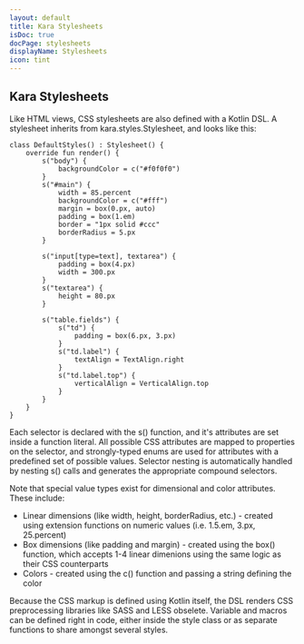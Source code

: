 ```yaml
---
layout: default
title: Kara Stylesheets
isDoc: true
docPage: stylesheets
displayName: Stylesheets
icon: tint
---
```


## Kara Stylesheets

Like HTML views, CSS stylesheets are also defined with a Kotlin DSL. A stylesheet inherits from kara.styles.Stylesheet, and looks like this:

    class DefaultStyles() : Stylesheet() {
        override fun render() {
            s("body") {
                backgroundColor = c("#f0f0f0")
            }
            s("#main") {
                width = 85.percent
                backgroundColor = c("#fff")
                margin = box(0.px, auto)
                padding = box(1.em)
                border = "1px solid #ccc"
                borderRadius = 5.px
            }

            s("input[type=text], textarea") {
                padding = box(4.px)
                width = 300.px
            }
            s("textarea") {
                height = 80.px
            }

            s("table.fields") {
                s("td") {
                    padding = box(6.px, 3.px)
                }
                s("td.label") {
                    textAlign = TextAlign.right
                }
                s("td.label.top") {
                    verticalAlign = VerticalAlign.top
                }
            }
        }
    }

Each selector is declared with the s() function, and it's attributes are set inside a function literal.
All possible CSS attributes are mapped to properties on the selector, and strongly-typed enums are used for attributes with a predefined set of possible values.
Selector nesting is automatically handled by nesting s() calls and generates the appropriate compound selectors.

Note that special value types exist for dimensional and color attributes. These include:

* Linear dimensions (like width, height, borderRadius, etc.) - created using extension functions on numeric values (i.e. 1.5.em, 3.px, 25.percent)
* Box dimensions (like padding and margin) - created using the box() function, which accepts 1-4 linear dimenions using the same logic as their CSS counterparts
* Colors - created using the c() function and passing a string defining the color

Because the CSS markup is defined using Kotlin itself, the DSL renders CSS preprocessing libraries like SASS and LESS obselete.
Variable and macros can be defined right in code, either inside the style class or as separate functions to share amongst several styles.
